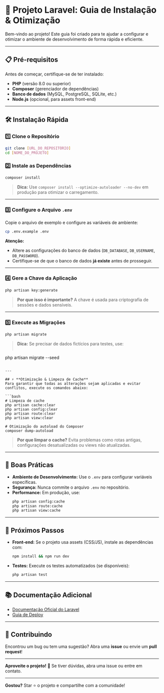 
# 🚀 **Projeto Laravel: Guia de Instalação & Otimização**

Bem-vindo ao projeto! Este guia foi criado para te ajudar a configurar e otimizar o ambiente de desenvolvimento de forma rápida e eficiente.

---

## 📋 **Pré-requisitos**
Antes de começar, certifique-se de ter instalado:
- **PHP** (versão 8.0 ou superior)
- **Composer** (gerenciador de dependências)
- **Banco de dados** (MySQL, PostgreSQL, SQLite, etc.)
- **Node.js** (opcional, para assets front-end)

---

## 🛠 **Instalação Rápida**

### 1️⃣ **Clone o Repositório**
```bash
git clone [URL_DO_REPOSITÓRIO]
cd [NOME_DO_PROJETO]
```

### 2️⃣ **Instale as Dependências**
```bash
composer install
```
> **Dica:** Use `composer install --optimize-autoloader --no-dev` em produção para otimizar o carregamento.

---

### 3️⃣ **Configure o Arquivo `.env`**
Copie o arquivo de exemplo e configure as variáveis de ambiente:
```bash
cp .env.example .env
```
**Atenção:**
- Altere as configurações do banco de dados (`DB_DATABASE`, `DB_USERNAME`, `DB_PASSWORD`).
- Certifique-se de que o banco de dados **já existe** antes de prosseguir.

---

### 4️⃣ **Gere a Chave da Aplicação**
```bash
php artisan key:generate
```
> **Por que isso é importante?**
> A chave é usada para criptografia de sessões e dados sensíveis.

---

### 5️⃣ **Execute as Migrações**
```bash
php artisan migrate
```
> **Dica:** Se precisar de dados fictícios para testes, use:
> ```bash
php artisan migrate --seed
```

---

## ⚡ **Otimização & Limpeza de Cache**
Para garantir que todas as alterações sejam aplicadas e evitar conflitos, execute os comandos abaixo:

```bash
# Limpeza de cache
php artisan cache:clear
php artisan config:clear
php artisan route:clear
php artisan view:clear

# Otimização do autoload do Composer
composer dump-autoload
```
> **Por que limpar o cache?**
> Evita problemas como rotas antigas, configurações desatualizadas ou views não atualizadas.

---

## 🎯 **Boas Práticas**
- **Ambiente de Desenvolvimento:** Use o `.env` para configurar variáveis específicas.
- **Segurança:** Nunca commite o arquivo `.env` no repositório.
- **Performance:** Em produção, use:
  ```bash
  php artisan config:cache
  php artisan route:cache
  php artisan view:cache
  ```

---

## 🚀 **Próximos Passos**
- **Front-end:** Se o projeto usa assets (CSS/JS), instale as dependências com:
  ```bash
  npm install && npm run dev
  ```
- **Testes:** Execute os testes automatizados (se disponíveis):
  ```bash
  php artisan test
  ```

---

## 📚 **Documentação Adicional**
- [Documentação Oficial do Laravel](https://laravel.com/docs)
- [Guia de Deploy](https://laravel.com/docs/deployment)

---

## 🤝 **Contribuindo**
Encontrou um bug ou tem uma sugestão? Abra uma **issue** ou envie um **pull request**!

---
**Aproveite o projeto!** 🎉
Se tiver dúvidas, abra uma issue ou entre em contato.

---
**Gostou?** Star ⭐ o projeto e compartilhe com a comunidade!
